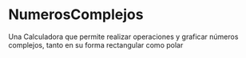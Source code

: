 # NumerosComplejos
Una Calculadora que permite realizar operaciones y graficar números complejos, tanto en su forma rectangular como polar
